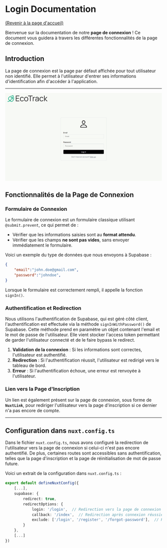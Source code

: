 # Login Documentation
[(Revenir à la page d'accueil)](../README.md)

Bienvenue sur la documentation de notre **page de connexion** ! Ce document vous guidera à travers les différentes fonctionnalités de la page de connexion.

## Introduction

La page de connexion est la page par défaut affichée pour tout utilisateur non identifié. Elle permet à l'utilisateur d'entrer ses informations d'identification afin d'accéder à l'application.

---

![Texte alternatif](/documentation/images/login.png)
## Fonctionnalités de la Page de Connexion

### Formulaire de Connexion

Le formulaire de connexion est un formulaire classique utilisant `@submit.prevent`, ce qui permet de :

- Vérifier que les informations saisies sont au **format attendu**.
- Vérifier que les champs **ne sont pas vides**, sans envoyer immédiatement le formulaire.

Voici un exemple du type de données que nous envoyons à Supabase : 
```json
{
    "email":"john.doe@gmail.com",
    "password":"johndoe",
}
```	
Lorsque le formulaire est correctement rempli, il appelle la fonction `signIn()`.

### Authentification et Redirection
Nous utilisons l'authentification de Supabase, qui est géré côté client, l'authentification est effectuée via la méthode `signInWithPassword()` de Supabase. Cette méthode prend en paramètre un objet contenant l'email et le mot de passe de l'utilisateur.
Elle vient stocker l'access token permettant de garder l'utilisateur connecté et de le faire bypass le redirect.

1. **Validation de la connexion** : Si les informations sont correctes, l'utilisateur est authentifié.
2. **Redirection** : Si l'authentification réussit, l'utilisateur est redirigé vers le tableau de bord.
3. **Erreur** : Si l'authentification échoue, une erreur est renvoyée à l'utilisateur.

### Lien vers la Page d'Inscription

Un lien est également présent sur la page de connexion, sous forme de **`NuxtLink`**, pour rediriger l'utilisateur vers la page d'inscription si ce dernier n'a pas encore de compte.

---

## Configuration dans `nuxt.config.ts`

Dans le fichier `nuxt.config.ts`, nous avons configuré la redirection de l'utilisateur vers la page de connexion si celui-ci n'est pas encore authentifié. De plus, certaines routes sont accessibles sans authentification, telles que la page d'inscription et la page de réinitialisation de mot de passe future.

Voici un extrait de la configuration dans `nuxt.config.ts` :

```ts
export default defineNuxtConfig({
    [...],
    supabase: {
        redirect: true,
        redirectOptions: {
            login: '/login',  // Redirection vers la page de connexion
            callback: '/index',  // Redirection après connexion réussie
            exclude: ['/login', '/register', '/forgot-password'],  // Routes accessibles sans être connecté
        }
    },
    [...]
})

